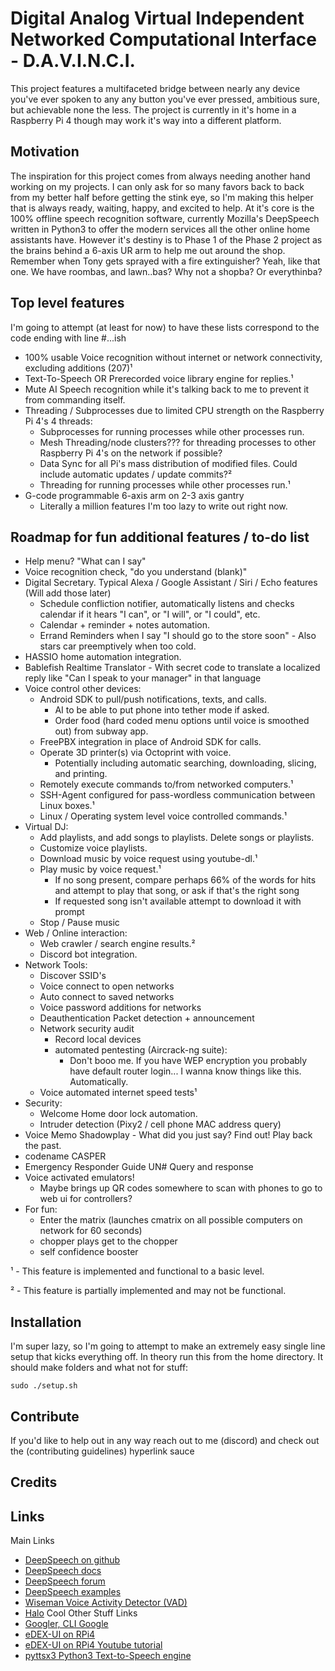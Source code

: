 # Digital Analog Virtual Independent Networked Computational Interface - D.A.V.I.N.C.I.
This project features a multifaceted bridge between nearly any device you've ever spoken to any any button you've ever pressed, ambitious sure, but achievable none the less. The project is currently in it's home in a Raspberry Pi 4 though may work it's way into a different platform.

## Motivation
The inspiration for this project comes from always needing another hand working on my projects. I can only ask for so many favors back to back from my better half before getting the stink eye, so I'm making this helper that is always ready, waiting, happy, and excited to help.
At it's core is the 100% offline speech recognition software, currently Mozilla's DeepSpeech written in Python3 to offer the modern services all the other online home assistants have.
However it's destiny is to Phase 1 of the Phase 2 project as the brains behind a 6-axis UR arm to help me out around the shop. Remember when Tony gets sprayed with a fire extinguisher? Yeah, like that one.
We have roombas, and lawn..bas? Why not a shopba? Or everythinba?

## Top level features
I'm going to attempt (at least for now) to have these lists correspond to the code ending with line #...ish
* 100% usable Voice recognition without internet or network connectivity, excluding additions (207)¹
* Text-To-Speech OR Prerecorded voice library engine for replies.¹
* Mute AI Speech recognition while it's talking back to me to prevent it from commanding itself.
* Threading / Subprocesses due to limited CPU strength on the Raspberry Pi 4's 4 threads:
  * Subprocesses for running processes while other processes run.
  * Mesh Threading/node clusters??? for threading processes to other Raspberry Pi 4's on the network if possible?
  * Data Sync for all Pi's mass distribution of modified files. Could include automatic updates / update commits?²
  * Threading for running processes while other processes run.¹
* G-code programmable 6-axis arm on 2-3 axis gantry
  * Literally a million features I'm too lazy to write out right now.

## Roadmap for fun additional features / to-do list
* Help menu? "What can I say"
* Voice recognition check, "do you understand (blank)"
* Digital Secretary. Typical Alexa / Google Assistant / Siri / Echo features (Will add those later)
  * Schedule confliction notifier, automatically listens and checks calendar if it hears "I can", or "I will", or "I could", etc.
  * Calendar + reminder + notes automation.
  * Errand Reminders when I say "I should go to the store soon" - Also stars car preemptively when too cold.
* HASSIO home automation integration.
* Bablefish Realtime Translator - With secret code to translate a localized reply like "Can I speak to your manager" in that language
* Voice control other devices: 
  * Android SDK to pull/push notifications, texts, and calls.
    * AI to be able to put phone into tether mode if asked.
    * Order food (hard coded menu options until voice is smoothed out) from subway app.
  * FreePBX integration in place of Android SDK for calls.
  * Operate 3D printer(s) via Octoprint with voice.
    * Potentially including automatic searching, downloading, slicing, and printing.
  * Remotely execute commands to/from networked computers.¹
  * SSH-Agent configured for pass-wordless communication between Linux boxes.¹
  * Linux / Operating system level voice controlled commands.¹
* Virtual DJ:
  * Add playlists, and add songs to playlists. Delete songs or playlists.
  * Customize voice playlists.
  * Download music by voice request using youtube-dl.¹
  * Play music by voice request.¹
    * If no song present, compare perhaps 66% of the words for hits and attempt to play that song, or ask if that's the right song
    * If requested song isn't available attempt to download it with prompt
  * Stop / Pause music
* Web / Online interaction:
  * Web crawler / search engine results.²
  * Discord bot integration.
* Network Tools:
  * Discover SSID's
  * Voice connect to open networks
  * Auto connect to saved networks
  * Voice password additions for networks
  * Deauthentication Packet detection + announcement
  * Network security audit
    * Record local devices
    * automated pentesting (Aircrack-ng suite):
      * Don't booo me. If you have WEP encryption you probably have default router login... I wanna know things like this. Automatically.
  * Voice automated internet speed tests¹
* Security:
  * Welcome Home door lock automation.
  * Intruder detection (Pixy2 / cell phone MAC address query)
* Voice Memo Shadowplay - What did you just say? Find out! Play back the past.
* codename CASPER
* Emergency Responder Guide UN# Query and response
* Voice activated emulators!
  * Maybe brings up QR codes somewhere to scan with phones to go to web ui for controllers?
* For fun:
  * Enter the matrix (launches cmatrix on all possible computers on network for 60 seconds)
  * chopper plays get to the chopper
  * self confidence booster

¹ - This feature is implemented and functional to a basic level.

² - This feature is partially implemented and may not be functional.

## Installation
I'm super lazy, so I'm going to attempt to make an extremely easy single line setup that kicks everything off. In theory run this from the home directory. It should make folders and what not for stuff:
```
sudo ./setup.sh
```

## Contribute
If you'd like to help out in any way reach out to me (discord) and check out the (contributing guidelines) hyperlink sauce

## Credits

## Links
Main Links
* [DeepSpeech on github](https://github.com/mozilla/STT)
* [DeepSpeech docs](https://deepspeech.readthedocs.io/en/latest/)
* [DeepSpeech forum](https://discourse.mozilla.org/c/mozilla-voice-stt/247)
* [DeepSpeech examples](https://github.com/mozilla/DeepSpeech-examples)
* [Wiseman Voice Activity Detector (VAD)](https://github.com/wiseman/py-webrtcvad)
* [Halo](https://pypi.org/project/halo/)
Cool Other Stuff Links
* [Googler, CLI Google](https://github.com/jarun/googler/)
* [eDEX-UI on RPi4](https://github.com/GitSquared/edex-ui)
* [eDEX-UI on RPi4 Youtube tutorial](https://www.youtube.com/watch?v=DJOAmYlDQuM)
* [pyttsx3 Python3 Text-to-Speech engine](https://pyttsx3.readthedocs.io/en/latest/engine.html)
